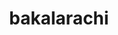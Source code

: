 ---
layout: dictionary_entry
title: bakalarachi
parent: Common Words
last_modified_date: 2021-11-06

see_also:
  - -larachi
transcriptions:
  - bakalaˈɹatʃi
translations:
  - "dog fucking"
  - "to fuck a dog"
etymology:
  From Billzonian [baka](baka) and [-larachi](-larachi)
examples:
  - bzo: "**Bakalarachi** unratified beed."
    eng: "**Dog fucking** was illegalised."
---